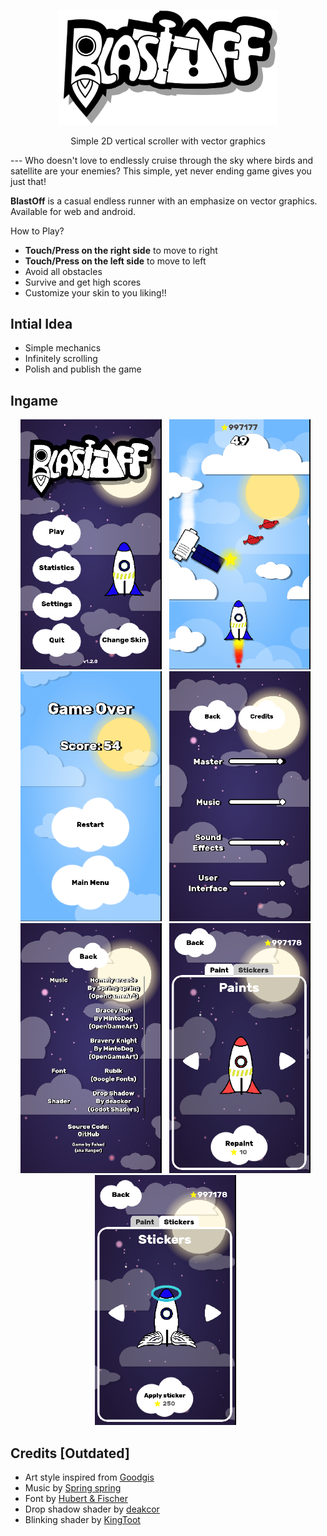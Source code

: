<p align="center">
<img src="UI/title.svg" width="350" title="BlastOff Logo">
</p>

<p align="center" style="font-size: 14px;">Simple 2D vertical scroller with vector graphics</p>
---
Who doesn't love to endlessly cruise through the sky where birds and satellite are your enemies? This simple, yet never ending game gives you just that!

**BlastOff** is a casual endless runner with an emphasize on vector graphics. Available for web and android.

How to Play?

- **Touch/Press on the right side** to move to right
- **Touch/Press on the left side** to move to left
- Avoid all obstacles
- Survive and get high scores
- Customize your skin to you liking!!

## Intial Idea
- Simple mechanics
- Infinitely scrolling
- Polish and publish the game

## Ingame
<p align="center">
    <img src="Docs/Screenshots/v1.2.0/main-menu.png" width="auto" height="400">&nbsp;&nbsp;
    <img src="Docs/Screenshots/v1.2.0/ingame.png" width="auto" height="400">&nbsp;&nbsp;
    <img src="Docs/Screenshots/v1.2.0/death-screen.png" width="auto" height="400">&nbsp;&nbsp;
    <img src="Docs/Screenshots/v1.2.0/settings.png" width="auto" height="400">&nbsp;&nbsp;
    <img src="Docs/Screenshots/v1.2.0/credits.png" width="auto" height="400">&nbsp;&nbsp;
    <img src="Docs/Screenshots/v1.2.0/paint-selection.png" width="auto" height="400">&nbsp;&nbsp;
    <img src="Docs/Screenshots/v1.2.0/sticker-selection.png" width="auto" height="400">&nbsp;&nbsp;
</p>

## Credits [Outdated]
- Art style inspired from [Goodgis](https://goodgis.fun/)
- Music by [Spring spring](https://opengameart.org/content/homely-arcade)
- Font by [Hubert & Fischer](https://www.fontsquirrel.com/fonts/rubik)
- Drop shadow shader by [deakcor](https://godotshaders.com/shader/shadow-2d/)
- Blinking shader by [KingToot](https://godotshaders.com/shader/radar-blip/)
